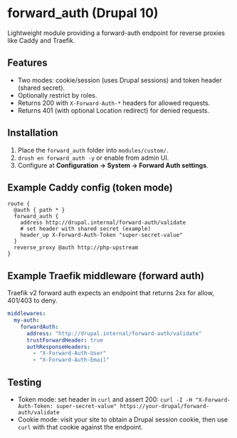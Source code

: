 # forward_auth (Drupal 10)

Lightweight module providing a forward-auth endpoint for reverse proxies like Caddy and Traefik.

## Features
- Two modes: cookie/session (uses Drupal sessions) and token header (shared secret).
- Optionally restrict by roles.
- Returns 200 with `X-Forward-Auth-*` headers for allowed requests.
- Returns 401 (with optional Location redirect) for denied requests.

## Installation
1. Place the `forward_auth` folder into `modules/custom/`.
2. `drush en forward_auth -y` or enable from admin UI.
3. Configure at **Configuration → System → Forward Auth settings**.

## Example Caddy config (token mode)

```
route {
  @auth { path * }
  forward_auth {
    address http://drupal.internal/forward-auth/validate
    # set header with shared secret (example)
    header_up X-Forward-Auth-Token "super-secret-value"
  }
  reverse_proxy @auth http://php-upstream
}
```

## Example Traefik middleware (forward auth)

Traefik v2 forward auth expects an endpoint that returns 2xx for allow, 401/403 to deny.

```yaml
middlewares:
  my-auth:
    forwardAuth:
      address: "http://drupal.internal/forward-auth/validate"
      trustForwardHeader: true
      authResponseHeaders:
        - "X-Forward-Auth-User"
        - "X-Forward-Auth-Email"
```

## Testing
- Token mode: set header in `curl` and assert 200: `curl -I -H "X-Forward-Auth-Token: super-secret-value" https://your-drupal/forward-auth/validate`
- Cookie mode: visit your site to obtain a Drupal session cookie, then use `curl` with that cookie against the endpoint.
```